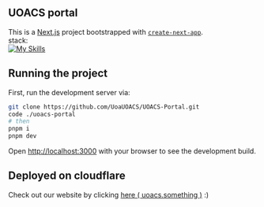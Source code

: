 ## UOACS portal

This is a [Next.js](https://nextjs.org) project bootstrapped with [`create-next-app`](https://nextjs.org/docs/app/api-reference/cli/create-next-app).
<br>
stack:
<br>
[![My Skills](https://skillicons.dev/icons?i=nextjs,ts,tailwind,cloudflare)](https://skillicons.dev)

## Running the project

First, run the development server via:

```bash
git clone https://github.com/UoaUOACS/UOACS-Portal.git
code ./uoacs-portal
# then
pnpm i
pnpm dev
```

Open [http://localhost:3000](http://localhost:3000) with your browser to see the development build.

## Deployed on cloudflare

Check out our website by clicking [here ( uoacs.something )](uoacs-portal-8cm.pages.dev) :)
